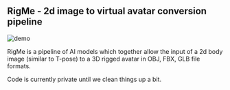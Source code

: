 ## RigMe - 2d image to virtual avatar conversion pipeline

![demo](https://raw.githubusercontent.com/tonightio/rigmebase/gh-pages/demo.jpg)

RigMe is a pipeline of AI models which together allow the input of a 2d body image (similar to T-pose) to a 3D rigged avatar in OBJ, FBX, GLB file formats.

Code is currently private until we clean things up a bit.
